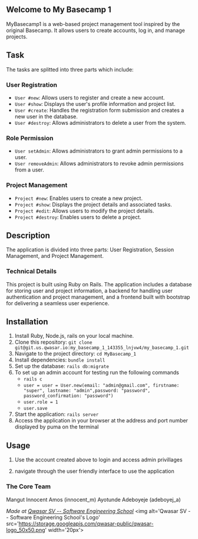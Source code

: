 ## Welcome to My Basecamp 1
MyBasecamp1 is a web-based project management tool inspired by the original Basecamp. It allows users to create accounts, log in, and manage projects.

## Task
The tasks are splitted into three parts which include:
### User Registration

- `User #new`: Allows users to register and create a new account.
- `User #show`: Displays the user's profile information and project list.
- `User #create`: Handles the registration form submission and creates a new user in the database.
- `User #destroy`: Allows administrators to delete a user from the system.
### Role Permission

- `User setAdmin`: Allows administrators to grant admin permissions to a user.
- `User removeAdmin`: Allows administrators to revoke admin permissions from a user.

### Project Management

- `Project #new`: Enables users to create a new project.
- `Project #show`: Displays the project details and associated tasks.
- `Project #edit`: Allows users to modify the project details.
- `Project #destroy`: Enables users to delete a project.

## Description
The application is divided into three parts: User Registration, Session Management, and Project Management. 

### Technical Details

This project is built using Ruby on Rails. The application includes a database for storing user and project information, a backend for handling user authentication and project management, and a frontend built with bootstrap for delivering a seamless user experience.


## Installation

1. Install Ruby, Node.js, rails  on your local machine.
2. Clone this repository: `git clone git@git.us.qwasar.io:my_basecamp_1_143355_lnjvw4/my_basecamp_1.git`
3. Navigate to the project directory: `cd MyBasecamp_1`
4. Install dependencies: `bundle install`
5. Set up the database: `rails db:migrate`
6. To set up an admin account for testing run the following commands
    - `rails c`
    - `user = user = User.new(email: "admin@gmail.com", firstname: "super", lastname: "admin",password: "password", password_confirmation: "password")`
    - `user.role = 1`
    - `user.save`
7. Start the application: `rails server`
8. Access the application in your browser at the address and port number displayed by puma on the terminal

## Usage

1. Use the account created above to login and access admin privillages

2. navigate through the user friendly interface to use the application

### The Core Team
Mangut Innocent Amos (innocent_m)
Ayotunde Adeboyeje (adeboyej_a)

<span><i>Made at <a href='https://qwasar.io'>Qwasar SV -- Software Engineering School</a></i></span>
<span><img alt='Qwasar SV -- Software Engineering School's Logo' src='https://storage.googleapis.com/qwasar-public/qwasar-logo_50x50.png' width='20px'></span>
